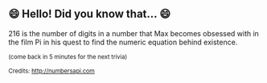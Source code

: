 ## 😄 Hello! Did you know that... 😄
216 is the number of digits in a number that Max becomes obsessed with in the film Pi in his quest to find the numeric equation behind existence.

<sup>(come back in 5 minutes for the next trivia)</sup>


<sup>Credits: http://numbersapi.com</sup>
